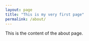 ```yaml
---
layout: page
title: "This is my very first page"
permalink: /about/
---
```


This is the content of the about page.